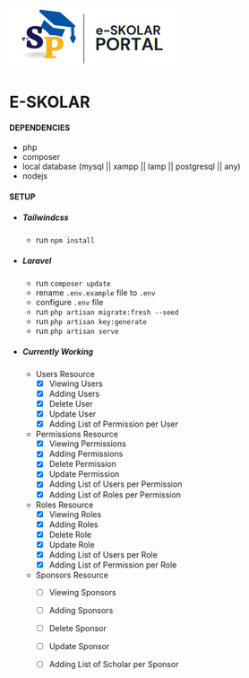 <img src="https://raw.githubusercontent.com/ch923dev/E-SKOLAR/master/public/logo.png" />

# E-SKOLAR

#### DEPENDENCIES
- php
- composer
- local database (mysql || xampp || lamp || postgresql || any)
- nodejs

#### SETUP
- ##### Tailwindcss
  - run ``` npm install ```
- ##### Laravel
  - run ``` composer update ```
  - rename ``` .env.example ``` file to ``` .env ```
  - configure ``` .env ``` file
  - run ``` php artisan migrate:fresh --seed ```
  - run ``` php artisan key:generate ```
  - run ``` php artisan serve ```
        
- ##### Currently Working
    - Users Resource
        - [x] Viewing Users
        - [x] Adding Users
        - [x] Delete User
        - [x] Update User
        - [x] Adding List of Permission per User 
    
    - Permissions Resource
        - [x] Viewing Permissions
        - [x] Adding Permissions
        - [x] Delete Permission
        - [x] Update Permission
        - [x] Adding List of Users per Permission 
        - [x] Adding List of Roles per Permission 
    
    - Roles Resource
        - [x] Viewing Roles
        - [x] Adding Roles
        - [x] Delete Role
        - [x] Update Role
        - [x] Adding List of Users per Role 
        - [x] Adding List of Permission per Role 

    - Sponsors Resource
        - [ ] Viewing Sponsors
        - [ ] Adding Sponsors
        - [ ] Delete Sponsor
        - [ ] Update Sponsor
        - [ ] Adding List of Scholar per Sponsor 
        